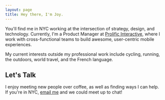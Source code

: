 ```yaml
---
layout: page
title: Hey there, I'm Joy. 
---
```

You'll find me in NYC working at the intersection of strategy, design, and technology. Currently, I'm a Product Manager at <a href="http://www.prolificinteractive.com/" target="_blank">Prolific Interactive</a>, where I work with cross-functional teams to build awesome, user-centric mobile experiences. 

My current interests outside my professional work include cycling, running, the outdoors, world travel, and the French language. 

## Let's Talk

I enjoy meeting new people over coffee, as well as finding ways I can help. If you're in NYC, <a href="mailto:chenjoyv@gmail.com" target="_blank">email me</a> and we could meet up to chat!  


<a href="http://twitter.com/chenjoyv" target="_blank" class="brandico fade"><span class="brandico-twitter"></span></a> 
<a href="http://jeyohwhy.tumblr.com" target="_blank" class="brandico fade"><span class="brandico-tumblr"></span></a>
<a href="http://linkedin.com/in/joyvchen" target="_blank" class="brandico fade"><span class="brandico-linkedin"></span></a> 
<a href="http://instagram.com/jeyohwhy" target="_blank" class="brandico fade"><span class="brandico-instagram"></span></a>
<a href="http://github.com/joyvchen" target="_blank" class="brandico fade"><span class="brandico-github"></span></a>